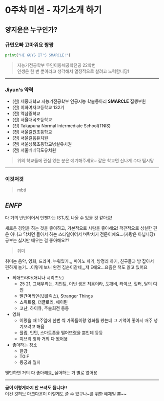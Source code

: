 # 0주차 미션 - 자기소개 하기
## 양지윤은 누구인가?
### 규민오빠 고마워요 짱짱
```python
print("HI GUYS IT'S SMARCLE!")
```

> 지능기전공학부 무인이동체공학전공 22학번\
> 인생은 한 번 뿐이라고 생각해서 열정적으로 살려고 노력함니당!

---
### Jiyun's 약력
- (현) 세종대학교 지능기전공학부 인공지능 학술동아리 __SMARCLE__ 집행부원
- (전) 이화여자고등학교 132기
- (전) 역삼중학교
- (전) 서울대곡초등학교
- (전) Takapuna Normal Intermediate School(TNIS)
- (전) 서울길원초등학교
- (전) 서울길음유치원
- (전) 서울성북초등학교병설유치원
- (전) 서울베네딕도유치원
> 위의 학교들에 관심 있는 분은 얘기해주세요~ 같은 학교면 신나게 수다 떱시당

---
### 이것저것
> mbti

__*ENFP*__
---
다 거의 반반이어서 언젠가는 ISTJ도 나올 수 있을 것 같아요!


새로운 경험을 하는 것을 좋아하고, 기본적으로 사람을 좋아해요! 객관적으로 성실한 편은 아니고 닥치면 몰아서 하는 스타일이어서 벼락치기 전문이에요...(자랑은 아닙니당) 공부는 싫지만 배우는 걸 좋아해요??

> 취미

취미는 음악, 영화, 드라마, 누워있기,,, 피아노 치기, 방정리 하기, 친구들과 방 잡아서 편하게 놀기....이렇게 보니 완전 집순이같네,,,저 E에요...요즘은 책도 읽고 있어요
- 최애드라마(애니나 시리즈도)
  - 25 21, 그해우리는, 치인트, 이번 생은 처음이라, 도깨비, 라이브, 힐러, 달의 여인
  - 빨간머리엔(넷플릭스), Stranger Things
  - 스위트홈, 더글로리, 에이틴 
  - 코난, 하이큐, 주술회전 등등
- 영화
  - 어렸을 때 1주일에 한번 씩 가족들이랑 영화를 봤는데 그 기억이 좋아서 매주 챙겨보려고 해욤
  -  플립, 인턴, 스마트폰을 떨어뜨렸을 뿐인데 등등
  -  지브리 영화 거의 다 봤어용
- 좋아하는 장소
  - 한강
  - TGIF
  - 동궁과 월지


웬만하면 거의 다 좋아해요,,싫어하는 거 별로 없어용

---
__굳이 이렇게까지 안 쓰셔도 됩니다!!__\
이건 깃허브 마크다운이 이렇게도 쓸 수 있구나~를 위한 예제일 뿐~~
